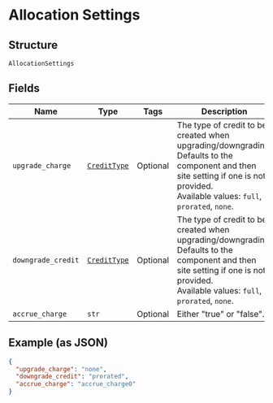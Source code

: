 
# Allocation Settings

## Structure

`AllocationSettings`

## Fields

| Name | Type | Tags | Description |
|  --- | --- | --- | --- |
| `upgrade_charge` | [`CreditType`](../../doc/models/credit-type.md) | Optional | The type of credit to be created when upgrading/downgrading. Defaults to the component and then site setting if one is not provided.<br>Available values: `full`, `prorated`, `none`. |
| `downgrade_credit` | [`CreditType`](../../doc/models/credit-type.md) | Optional | The type of credit to be created when upgrading/downgrading. Defaults to the component and then site setting if one is not provided.<br>Available values: `full`, `prorated`, `none`. |
| `accrue_charge` | `str` | Optional | Either "true" or "false". |

## Example (as JSON)

```json
{
  "upgrade_charge": "none",
  "downgrade_credit": "prorated",
  "accrue_charge": "accrue_charge0"
}
```

